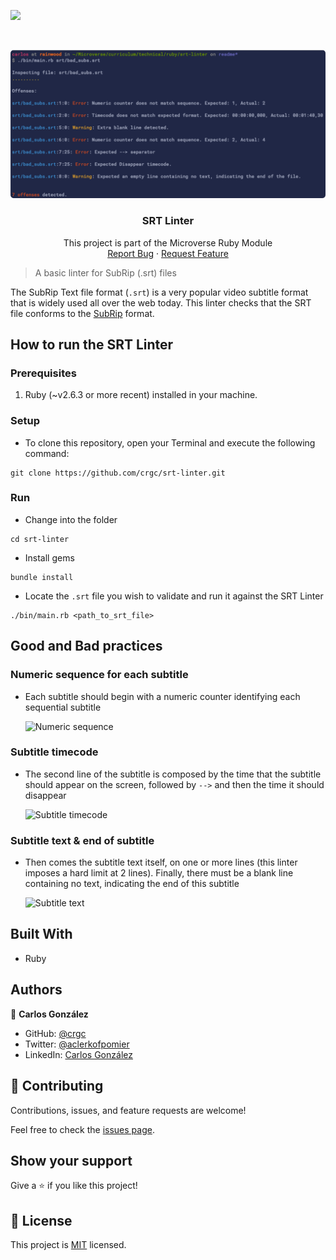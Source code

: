 ![](https://img.shields.io/badge/Microverse-blueviolet)

<br />
<p align="center">
  <a href="https://github.com/crgc/srt-linter">
    <img src="img/screenshot.png" alt="Logo">
  </a>

  <h3 align="center">SRT Linter</h3>

  <p align="center">
    This project is part of the Microverse Ruby Module
    <br />
    <a href="https://github.com/crgc/srt-linter/issues">Report Bug</a>
    ·
    <a href="https://github.com/crgc/srt-linter/issues">Request Feature</a>
  </p>
</p>

> A basic linter for SubRip (.srt) files

The SubRip Text file format (`.srt`) is a very popular video subtitle format that is widely used all over the web today. This linter checks that the SRT file conforms to the [SubRip](https://en.wikipedia.org/wiki/SubRip#File_format) format.

## How to run the SRT Linter

### Prerequisites

1. Ruby (~v2.6.3 or more recent) installed in your machine.

### Setup

* To clone this repository, open your Terminal and execute the following command:
```
git clone https://github.com/crgc/srt-linter.git
```

### Run
* Change into the folder
```
cd srt-linter
```
* Install gems
```
bundle install
```
* Locate the `.srt` file you wish to validate and run it against the SRT Linter
```
./bin/main.rb <path_to_srt_file>
```

## Good and Bad practices

### Numeric sequence for each subtitle
* Each subtitle should begin with a numeric counter identifying each sequential subtitle

    <img src="img/numeric_sequence.png" alt="Numeric sequence">

### Subtitle timecode
* The second line of the subtitle is composed by the time that the subtitle should appear on the screen, followed by `-->` and then the time it should disappear

    <img src="img/timecode.png" alt="Subtitle timecode">

### Subtitle text & end of subtitle
* Then comes the subtitle text itself, on one or more lines (this linter imposes a hard limit at 2 lines). Finally, there must be a blank line containing no text, indicating the end of this subtitle

    <img src="img/subtitle_text.png" alt="Subtitle text">

## Built With

- Ruby

## Authors

👤  **Carlos González**
- GitHub: [@crgc](https://github.com/crgc)
- Twitter: [@aclerkofpomier](https://twitter.com/aclerkofpomier)
- LinkedIn: [Carlos González](https://www.linkedin.com/in/carlosrmgonzalez/)

## 🤝 Contributing

Contributions, issues, and feature requests are welcome!

Feel free to check the [issues page](https://github.com/crgc/srt-linter/issues).

## Show your support

Give a ⭐️ if you like this project!

## 📝 License

This project is [MIT](https://www.mit.edu/~amini/LICENSE.md) licensed.
